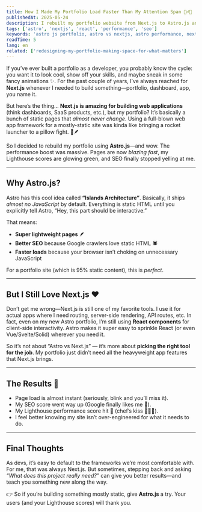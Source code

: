 ```yaml
---
title: How I Made My Portfolio Load Faster Than My Attention Span 🏃‍♂️💨
publishedAt: 2025-05-24
description: I rebuilt my portfolio website from Next.js to Astro.js and got a massive performance boost. Next.js is amazing for web applications, but for a static site like my portfolio, Astro delivers blazing-fast load times, better SEO, and a leaner codebase—while still letting me use React for interactive components.
tags: ['astro', 'nextjs', 'react', 'performance', 'seo']
keywords: 'astro js portfolio, astro vs nextjs, astro performance, nextjs static site, react with astro, astro seo boost, astro islands architecture, astro site speed, astro for portfolio, nextjs alternatives'
readTime: 5
lang: en
related: ['redesigning-my-portfolio-making-space-for-what-matters']
---
```


If you’ve ever built a portfolio as a developer, you probably know the cycle: you want it to look cool, show off your skills, and maybe sneak in some fancy animations ✨. For the past couple of years, I’ve always reached for **Next.js** whenever I needed to build something—portfolio, dashboard, app, you name it.

But here’s the thing… **Next.js is amazing for building web applications** (think dashboards, SaaS products, etc.), but my portfolio? It’s basically a bunch of static pages that _almost never change_. Using a full-blown web app framework for a mostly-static site was kinda like bringing a rocket launcher to a pillow fight. 🚀🪶

So I decided to rebuild my portfolio using **Astro.js**—and wow. The performance boost was massive. Pages are now _blazing fast_, my Lighthouse scores are glowing green, and SEO finally stopped yelling at me.

---

## Why Astro.js?

Astro has this cool idea called **“Islands Architecture”**. Basically, it ships _almost no JavaScript_ by default. Everything is static HTML until you explicitly tell Astro, “Hey, this part should be interactive.”

That means:

- **Super lightweight pages** 🪶
- **Better SEO** because Google crawlers love static HTML 🕷️
- **Faster loads** because your browser isn’t choking on unnecessary JavaScript

For a portfolio site (which is 95% static content), this is _perfect_.

---

## But I Still Love Next.js ❤️

Don’t get me wrong—Next.js is still one of my favorite tools. I use it for actual apps where I need routing, server-side rendering, API routes, etc. In fact, even on my new Astro portfolio, I’m still using **React components** for client-side interactivity. Astro makes it super easy to sprinkle React (or even Vue/Svelte/Solid) wherever you need it.

So it’s not about “Astro vs Next.js” — it’s more about **picking the right tool for the job**. My portfolio just didn’t need all the heavyweight app features that Next.js brings.

---

## The Results 🚀

- Page load is almost instant (seriously, blink and you’ll miss it).
- My SEO score went way up (Google finally likes me 👀).
- My Lighthouse performance score hit 💯 (chef’s kiss 👨‍🍳💋).
- I feel better knowing my site isn’t over-engineered for what it needs to do.

---

## Final Thoughts

As devs, it’s easy to default to the frameworks we’re most comfortable with. For me, that was always Next.js. But sometimes, stepping back and asking _“What does this project really need?”_ can give you better results—and teach you something new along the way.

👉 So if you’re building something mostly static, give **Astro.js** a try. Your users (and your Lighthouse scores) will thank you.
